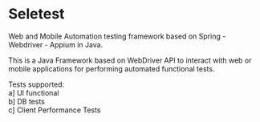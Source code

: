 Seletest
========

Web and Mobile Automation testing framework based on Spring - Webdriver - Appium in Java.

This is a Java Framework based on WebDriver API to interact with web or mobile applications for performing automated functional tests.


Tests supported:<br>
a] UI functional<br>
b] DB tests <br>
c] Client Performance Tests<br>
